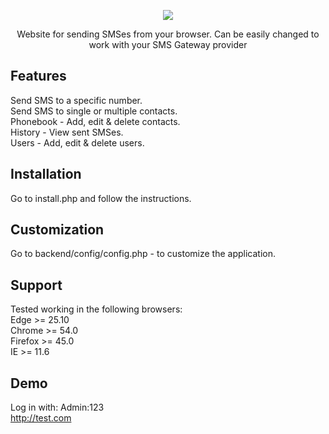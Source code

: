 <p align="center"><img src="http://skovdev.net/public_share/kY6kZx.jpg"></p>

<p align="center">Website for sending SMSes from your browser. Can be easily changed to work with your SMS Gateway provider</p>

## Features
Send SMS to a specific number.<br>
Send SMS to single or multiple contacts.<br>
Phonebook - Add, edit & delete contacts.<br>
History - View sent SMSes.<br>
Users - Add, edit & delete users.<br>

## Installation
Go to install.php and follow the instructions.<br>

## Customization
Go to backend/config/config.php - to customize the application.

## Support
Tested working in the following browsers:<br>
Edge >= 25.10<br>
Chrome >= 54.0<br>
Firefox >= 45.0<br>
IE >= 11.6<br>

## Demo
Log in with: Admin:123<br>
http://test.com
